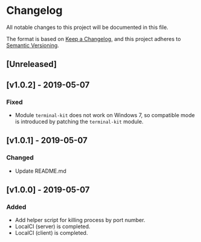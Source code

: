# Changelog
All notable changes to this project will be documented in this file.

The format is based on [Keep a Changelog](https://keepachangelog.com/en/1.0.0/),
and this project adheres to [Semantic Versioning](https://semver.org/spec/v2.0.0.html).

## [Unreleased]

## [v1.0.2] - 2019-05-07
### Fixed
- Module `terminal-kit` does not work on Windows 7, so compatible mode is introduced by patching the `terminal-kit` module.

## [v1.0.1] - 2019-05-07
### Changed
- Update README.md

## [v1.0.0] - 2019-05-07
### Added
- Add helper script for killing process by port number.
- LocalCI (server) is completed.
- LocalCI (client) is completed.
